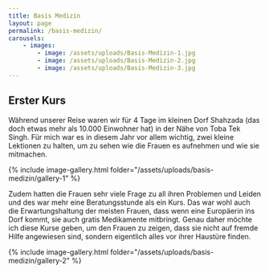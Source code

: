 ```yaml
---
title: Basis Medizin
layout: page
permalink: /basis-medizin/
carousels: 
    - images:
        - image: /assets/uploads/Basis-Medizin-1.jpg
        - image: /assets/uploads/Basis-Medizin-2.jpg
        - image: /assets/uploads/Basis-Medizin-3.jpg
---
```


## Erster Kurs

Während unserer Reise waren wir für 4 Tage im kleinen Dorf Shahzada (das doch etwas mehr als 10.000 Einwohner hat) in der Nähe von Toba Tek Singh. Für mich war es in diesem Jahr vor allem wichtig, zwei kleine Lektionen zu halten, um zu sehen wie die Frauen es aufnehmen und wie sie mitmachen.

{% include image-gallery.html folder="/assets/uploads/basis-medizin/gallery-1" %}

Zudem hatten die Frauen sehr viele Frage zu all ihren Problemen und Leiden und des war mehr eine Beratungsstunde als ein Kurs. Das war wohl auch die Erwartungshaltung der meisten Frauen, dass wenn eine Europäerin ins Dorf kommt, sie auch gratis Medikamente mitbringt. Genau daher möchte ich diese Kurse geben, um den Frauen zu zeigen, dass sie nicht auf fremde Hilfe angewiesen sind, sondern eigentlich alles vor ihrer Haustüre finden.

{% include image-gallery.html folder="/assets/uploads/basis-medizin/gallery-2" %}